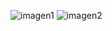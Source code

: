 ![imagen1](https://user-images.githubusercontent.com/98774482/161201672-d7f48ee3-db81-4210-b8ec-ffd639b32ebb.jpeg)
![imagen2](https://user-images.githubusercontent.com/98774482/161201693-8aa297a1-3dec-4b7f-a962-f027783d18f7.jpeg)
